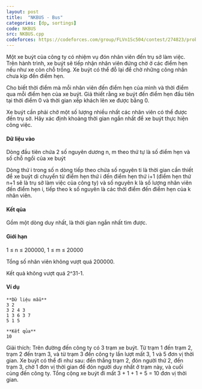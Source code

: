 ```yaml
---
layout: post
title:  "NKBUS - Bus"
categories: [dp, sortings]
code: NKBUS
src: NKBUS.cpp
codeforces: https://codeforces.com/group/FLVn1Sc504/contest/274823/problem/O
---
```




  


Một xe buýt của công ty có nhiệm vụ đón nhân viên đến trụ sở làm việc. Trên hành trình, xe buýt sẽ tiếp nhận nhân viên đứng chờ ở các điểm hẹn nếu như xe còn chỗ trống. Xe buýt có thể đỗ lại để chờ những công nhân chưa kịp đến điểm hẹn.

Cho biết thời điểm mà mỗi nhân viên đến điểm hẹn của mình và thời điểm qua mỗi điểm hẹn của xe buýt. Giả thiết rằng xe buýt đến điểm hẹn đầu tiên tại thời điểm 0 và thời gian xếp khách lên xe được bằng 0.

Xe buýt cần phải chở một số lượng nhiều nhất các nhân viên có thể được đến trụ sở. Hãy xác định khoảng thời gian ngắn nhất để xe buýt thực hiện công việc.

#### Dữ liệu vào

Dòng đầu tiên chứa 2 số nguyên dương n, m theo thứ tự là số điểm hẹn và số chỗ ngồi của xe buýt

Dòng thứ i trong số n dòng tiếp theo chứa số nguyên ti là thời gian cần thiết để xe buýt di chuyển từ điểm hẹn thứ i đến điểm hẹn thứ i+1 (điểm hẹn thứ n+1 sẽ là trụ sở làm việc của công ty) và số nguyên k là số lượng nhân viên đến điểm hẹn i, tiếp theo k số nguyên là các thời điểm đến điểm hẹn của k nhân viên.

#### Kết qủa

Gồm một dòng duy nhất, là thời gian ngắn nhất tìm được.

#### Giới hạn

1 ≤ n ≤ 200000, 1 ≤ m ≤ 20000

Tổng số nhân viên không vượt quá 200000.

Kết quả không vượt quá 2^31\-1.

#### Ví dụ

```
**Dữ liệu mẫu**
3 2
3 2 4 3
1 3 6 3 7
5 1 5

**Kết qủa**
10

```

Giải thích: Trên đường đến công ty có 3 trạm xe buýt. Từ trạm 1 đến trạm 2, trạm 2 đến trạm 3, và từ trạm 3 đến công ty lần lượt mất 3, 1 và 5 đơn vị thời gian. Xe buýt có thể đi như sau: đến thẳng trạm 2, đón người thứ 2, đến trạm 3, chờ 1 đơn vị thời gian để đón người duy nhất ở trạm này, và cuối cùng đến công ty. Tổng cộng xe buýt đi mất 3 + 1 + 1 + 5 = 10 đơn vị thời gian.

<!--more-->

